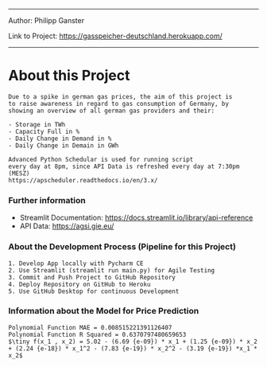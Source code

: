 ___

Author: Philipp Ganster

Link to Project: https://gasspeicher-deutschland.herokuapp.com/

___

# About this Project

    Due to a spike in german gas prices, the aim of this project is
    to raise awareness in regard to gas consumption of Germany, by 
    showing an overview of all german gas providers and their:
    
    - Storage in TWh
    - Capacity Full in %
    - Daily Change in Demand in %
    - Daily Change in Demain in GWh

    Advanced Python Schedular is used for running script 
    every day at 8pm, since API Data is refreshed every day at 7:30pm (MESZ)
    https://apscheduler.readthedocs.io/en/3.x/

    


### Further information

- Streamlit Documentation: https://docs.streamlit.io/library/api-reference
- API Data: https://agsi.gie.eu/

### About the Development Process (Pipeline for this Project)

    1. Develop App locally with Pycharm CE
    2. Use Streamlit (streamlit run main.py) for Agile Testing
    3. Commit and Push Project to GitHub Repository
    4. Deploy Repository on GitHub to Heroku
    5. Use GitHub Desktop for continuous Development
 
 ### Information about the Model for Price Prediction
    Polynomial Function MAE = 0.008515221391126407
    Polynomial Function R Squared = 0.6370797480659653
    $\tiny f(x_1 , x_2) = 5.02 - (6.69 {e-09}) * x_1 + (1.25 {e-09}) * x_2 + (2.24 {e-18}) * x_1^2 - (7.83 {e-19}) * x_2^2 - (3.19 {e-19}) *x_1 * x_2$
